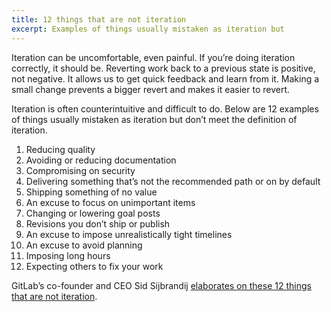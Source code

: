 ```yaml
---
title: 12 things that are not iteration
excerpt: Examples of things usually mistaken as iteration but
---
```

Iteration can be uncomfortable, even painful. If you’re doing iteration correctly, it should be. Reverting work back to a previous state is positive, not negative. It allows us to get quick feedback and learn from it. Making a small change prevents a bigger revert and makes it easier to revert.

Iteration is often counterintuitive and difficult to do. Below are 12 examples of things usually mistaken as iteration but don’t meet the definition of iteration.

1. Reducing quality
2. Avoiding or reducing documentation
3. Compromising on security
4. Delivering something that’s not the recommended path or on by default
5. Shipping something of no value
6. An excuse to focus on unimportant items
7. Changing or lowering goal posts
8. Revisions you don’t ship or publish
9. An excuse to impose unrealistically tight timelines
10. An excuse to avoid planning
11. Imposing long hours
12. Expecting others to fix your work

GitLab’s co-founder and CEO Sid Sijbrandij [elaborates on these 12 things that are not iteration](https://www.youtube.com/watch?v=BW6TWwNZzIQ).
